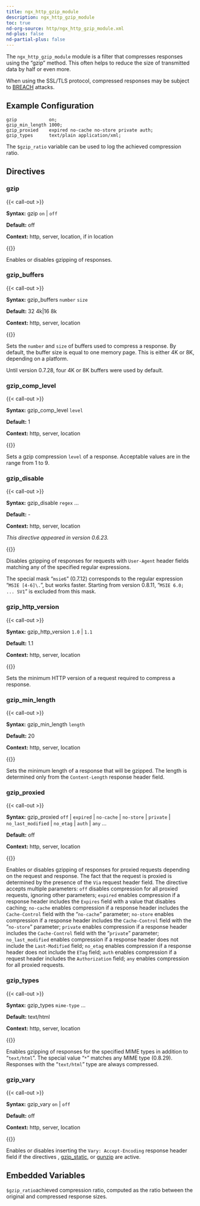 ```yaml
---
title: ngx_http_gzip_module
description: ngx_http_gzip_module
toc: true
nd-org-source: http/ngx_http_gzip_module.xml
nd-plus: false
nd-partial-plus: false
---
```



<!--
********************************************************************************
🛑 WARNING: AUTOGENERATED FILE - DO NOT EDIT 🛑
This Markdown file was automatically generated from the source XML documentation.
Any manual changes made directly to this file will be overwritten.
To request or suggest changes, please edit the source XML files instead.
https://github.com/nginx/nginx.org/tree/main/xml/en
********************************************************************************
-->


The `ngx_http_gzip_module` module is a filter
that compresses responses using the “gzip” method.
This often helps to reduce the size of transmitted data by half or even more.

When using the SSL/TLS protocol, compressed responses may be subject to
[BREACH](https://en.wikipedia.org/wiki/BREACH) attacks.
## Example Configuration


```nginx
gzip            on;
gzip_min_length 1000;
gzip_proxied    expired no-cache no-store private auth;
gzip_types      text/plain application/xml;

```


The `$gzip_ratio` variable can be used to log the
achieved compression ratio.
## Directives

### gzip

{{< call-out >}}

**Syntax:** gzip `on` | `off`

**Default:** off

**Context:** http, server, location, if in location


{{</call-out>}}


Enables or disables gzipping of responses.
### gzip_buffers

{{< call-out >}}

**Syntax:** gzip_buffers `number` `size`

**Default:** 32 4k|16 8k

**Context:** http, server, location


{{</call-out>}}


Sets the `number` and `size` of buffers
used to compress a response.
By default, the buffer size is equal to one memory page.
This is either 4K or 8K, depending on a platform.

Until version 0.7.28, four 4K or 8K buffers were used by default.
### gzip_comp_level

{{< call-out >}}

**Syntax:** gzip_comp_level `level`

**Default:** 1

**Context:** http, server, location


{{</call-out>}}


Sets a gzip compression `level` of a response.
Acceptable values are in the range from 1 to 9.
### gzip_disable

{{< call-out >}}

**Syntax:** gzip_disable `regex` ...

**Default:** -

**Context:** http, server, location

_This directive appeared in version 0.6.23._


{{</call-out>}}


Disables gzipping of responses for requests with
`User-Agent` header fields matching
any of the specified regular expressions.

The special mask “`msie6`” (0.7.12) corresponds to
the regular expression “`MSIE [4-6]\.`”, but works faster.
Starting from version 0.8.11, “`MSIE 6.0; ... SV1`”
is excluded from this mask.
### gzip_http_version

{{< call-out >}}

**Syntax:** gzip_http_version `1.0` | `1.1`

**Default:** 1.1

**Context:** http, server, location


{{</call-out>}}


Sets the minimum HTTP version of a request required to compress a response.
### gzip_min_length

{{< call-out >}}

**Syntax:** gzip_min_length `length`

**Default:** 20

**Context:** http, server, location


{{</call-out>}}


Sets the minimum length of a response that will be gzipped.
The length is determined only from the `Content-Length`
response header field.
### gzip_proxied

{{< call-out >}}

**Syntax:** gzip_proxied `off` | `expired` | `no-cache` | `no-store` | `private` | `no_last_modified` | `no_etag` | `auth` | `any` ...

**Default:** off

**Context:** http, server, location


{{</call-out>}}


Enables or disables gzipping of responses for proxied
requests depending on the request and response.
The fact that the request is proxied is determined by
the presence of the `Via` request header field.
The directive accepts multiple parameters:
`off`
disables compression for all proxied requests,
ignoring other parameters;
`expired`
enables compression if a response header includes the
`Expires` field with a value that disables caching;
`no-cache`
enables compression if a response header includes the
`Cache-Control` field with the
“`no-cache`” parameter;
`no-store`
enables compression if a response header includes the
`Cache-Control` field with the
“`no-store`” parameter;
`private`
enables compression if a response header includes the
`Cache-Control` field with the
“`private`” parameter;
`no_last_modified`
enables compression if a response header does not include the
`Last-Modified` field;
`no_etag`
enables compression if a response header does not include the
`ETag` field;
`auth`
enables compression if a request header includes the
`Authorization` field;
`any`
enables compression for all proxied requests.
### gzip_types

{{< call-out >}}

**Syntax:** gzip_types `mime-type` ...

**Default:** text/html

**Context:** http, server, location


{{</call-out>}}


Enables gzipping of responses for the specified MIME types in addition
to “`text/html`”.
The special value “`*`” matches any MIME type (0.8.29).
Responses with the “`text/html`” type are always compressed.
### gzip_vary

{{< call-out >}}

**Syntax:** gzip_vary `on` | `off`

**Default:** off

**Context:** http, server, location


{{</call-out>}}


Enables or disables inserting the `Vary: Accept-Encoding`
response header field if the directives
[](#gzip),
[gzip_static](/nginx/module-reference/http/ngx_http_gzip_static_module#gzip_static), or
[gunzip](/nginx/module-reference/http/ngx_http_gunzip_module#gunzip)
are active.
## Embedded Variables

`$gzip_ratio`achieved compression ratio, computed as the ratio between the
original and compressed response sizes.